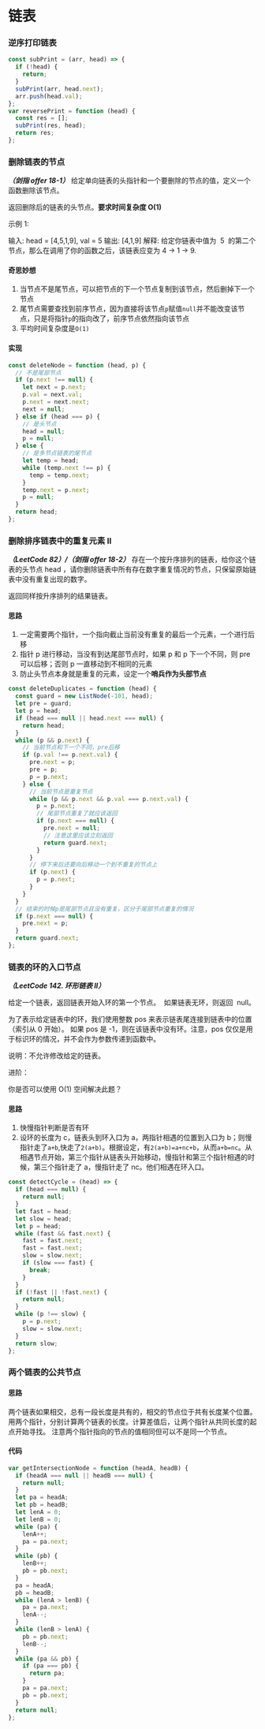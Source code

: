 # 链表

### 逆序打印链表

```js
const subPrint = (arr, head) => {
  if (!head) {
    return;
  }
  subPrint(arr, head.next);
  arr.push(head.val);
};
var reversePrint = function (head) {
  const res = [];
  subPrint(res, head);
  return res;
};
```

### 删除链表的节点

**_（剑指 offer 18-1）_**
给定单向链表的头指针和一个要删除的节点的值，定义一个函数删除该节点。

返回删除后的链表的头节点。**要求时间复杂度 O(1)**

示例 1:

输入: head = [4,5,1,9], val = 5
输出: [4,1,9]
解释: 给定你链表中值为  5  的第二个节点，那么在调用了你的函数之后，该链表应变为 4 -> 1 -> 9.

#### 奇思妙想

1. 当节点不是尾节点，可以把节点的下一个节点复制到该节点，然后删掉下一个节点
2. 尾节点需要查找到前序节点，因为直接将该节点`p`赋值`null`并不能改变该节点，只是将指针`p`的指向改了，前序节点依然指向该节点
3. 平均时间复杂度是`O(1)`

#### 实现

```js
const deleteNode = function (head, p) {
  // 不是尾部节点
  if (p.next !== null) {
    let next = p.next;
    p.val = next.val;
    p.next = next.next;
    next = null;
  } else if (head === p) {
    // 是头节点
    head = null;
    p = null;
  } else {
    // 是多节点链表的尾节点
    let temp = head;
    while (temp.next !== p) {
      temp = temp.next;
    }
    temp.next = p.next;
    p = null;
  }
  return head;
};
```

### 删除排序链表中的重复元素 II

**_（LeetCode 82）/（剑指 offer 18-2）_**
存在一个按升序排列的链表，给你这个链表的头节点 head ，请你删除链表中所有存在数字重复情况的节点，只保留原始链表中没有重复出现的数字。

返回同样按升序排列的结果链表。

#### 思路

1. 一定需要两个指针，一个指向截止当前没有重复的最后一个元素，一个进行后移
2. 指针 p 进行移动，当没有到达尾部节点时，如果 p 和 p 下一个不同，则 pre 可以后移；否则 p 一直移动到不相同的元素
3. 防止头节点本身就是重复的元素，设定一个**哨兵作为头部节点**

```js
const deleteDuplicates = function (head) {
  const guard = new ListNode(-101, head);
  let pre = guard;
  let p = head;
  if (head === null || head.next === null) {
    return head;
  }
  while (p && p.next) {
    // 当前节点和下一个不同，pre后移
    if (p.val !== p.next.val) {
      pre.next = p;
      pre = p;
      p = p.next;
    } else {
      // 当前节点是重复节点
      while (p && p.next && p.val === p.next.val) {
        p = p.next;
        // 尾部节点重复了就应该返回
        if (p.next === null) {
          pre.next = null;
          // 注意这里应该立刻返回
          return guard.next;
        }
      }
      // 停下来后还要向后移动一个到不重复的节点上
      if (p.next) {
        p = p.next;
      }
    }
  }
  // 结束的时候p是尾部节点且没有重复，区分于尾部节点重复的情况
  if (p.next === null) {
    pre.next = p;
  }
  return guard.next;
};
```

### 链表的环的入口节点

**_（LeetCode 142. 环形链表 II）_**

给定一个链表，返回链表开始入环的第一个节点。  如果链表无环，则返回  null。

为了表示给定链表中的环，我们使用整数 pos 来表示链表尾连接到链表中的位置（索引从 0 开始）。 如果 pos 是 -1，则在该链表中没有环。注意，pos 仅仅是用于标识环的情况，并不会作为参数传递到函数中。

说明：不允许修改给定的链表。

进阶：

你是否可以使用 O(1) 空间解决此题？

#### 思路

1. 快慢指针判断是否有环
2. 设环的长度为 c，链表头到环入口为 a，两指针相遇的位置到入口为 b；则慢指针走了`a+b`,快走了`2(a+b)`。根据设定，有`2(a+b)=a+nc+b`，从而`a+b=nc`。从相遇节点开始，第三个指针从链表头开始移动，慢指针和第三个指针相遇的时候，第三个指针走了 a，慢指针走了 nc。他们相遇在环入口。

```js
const detectCycle = (head) => {
  if (head === null) {
    return null;
  }
  let fast = head;
  let slow = head;
  let p = head;
  while (fast && fast.next) {
    fast = fast.next;
    fast = fast.next;
    slow = slow.next;
    if (slow === fast) {
      break;
    }
  }
  if (!fast || !fast.next) {
    return null;
  }
  while (p !== slow) {
    p = p.next;
    slow = slow.next;
  }
  return slow;
};
```

### 两个链表的公共节点

#### 思路

两个链表如果相交，总有一段长度是共有的，相交的节点位于共有长度某个位置。用两个指针，分别计算两个链表的长度。计算差值后，让两个指针从共同长度的起点开始寻找。
注意两个指针指向的节点的值相同但可以不是同一个节点。

#### 代码

```js
var getIntersectionNode = function (headA, headB) {
  if (headA === null || headB === null) {
    return null;
  }
  let pa = headA;
  let pb = headB;
  let lenA = 0;
  let lenB = 0;
  while (pa) {
    lenA++;
    pa = pa.next;
  }
  while (pb) {
    lenB++;
    pb = pb.next;
  }
  pa = headA;
  pb = headB;
  while (lenA > lenB) {
    pa = pa.next;
    lenA--;
  }
  while (lenB > lenA) {
    pb = pb.next;
    lenB--;
  }
  while (pa && pb) {
    if (pa === pb) {
      return pa;
    }
    pa = pa.next;
    pb = pb.next;
  }
  return null;
};
```
